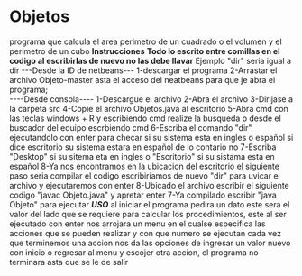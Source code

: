 # Objetos
programa que calcula el area perimetro de un cuadrado o el volumen y el perimetro de un cubo
****Instrucciones****
****Todo lo escrito entre comillas en el codigo al escribirlas de nuevo no las debe llavar****
Ejemplo 
"dir" seria igual a dir
---Desde la ID de netbeans---
1-descargar el programa
2-Arrastar el archivo Objeto-master asta el acceso del neatbeans para que je abra el programa;                                           
----Desde consola----
1-Descargue el archivo
2-Abra el archivo
3-Dirijase a la carpeta src
4-Copie el archivo Objetos.java al escritorio
5-Abra cmd con las teclas windows + R y escribiendo cmd realize la busqueda o desde el buscador del equipo escrbiendo cmd
6-Escriba el comando "dir" ejecutandolo con enter para checar si su sistema esta en ingles o español si dice escritorio su sistema estara en español de lo contario no
7-Escriba "Desktop" si su sitema eta en ingles o "Escritorio" si su sistama esta en español
8-Ya nos encontramos en la ubicacion del escritorio el siguiente paso seria compilar el codigo escribiriamos de nuevo "dir" para uvicar el archivo y ejecutaremos con enter 
8-Ubicado el archivo escribir el siguiente codigo "javac Objeto.java" y apretar enter
7-Ya compilado escribir "java Objeto" para ejecutar
*****USO*****
al iniciar el programa pedira un dato este sera el valor del lado que se requiere para calcular los procedimientos, 
este al ser ejecutado con enter nos
arrojara un menu en el cualse especifica las acciones que se pueden realizar y con que numero se ejecutan
cada vez que terminemos una accion nos da las opciones de ingresar un valor nuevo con inicio o regresar al menu y escojer otra accion, el programa no terminara
asta que se le de salir
